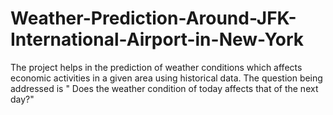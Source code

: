 # Weather-Prediction-Around-JFK-International-Airport-in-New-York
The project helps in the prediction of weather conditions which affects  economic activities in a given area  using historical data. The question being addressed is " Does the weather condition of today affects that of the next day?"


